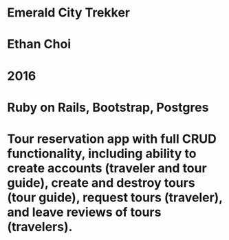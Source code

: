 # Emerald City Trekker
# Ethan Choi
# 2016
# Ruby on Rails, Bootstrap, Postgres

# Tour reservation app with full CRUD functionality, including ability to create accounts (traveler and tour guide), create and destroy tours (tour guide), request tours (traveler), and leave reviews of tours (travelers). 
